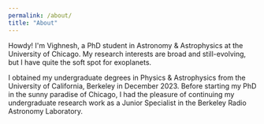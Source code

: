 ```yaml
---
permalink: /about/
title: "About"
---
```


Howdy! I'm Vighnesh, a PhD student in Astronomy & Astrophysics at the University of Chicago. My research interests are broad and still-evolving, but I have quite the soft spot for exoplanets. 

I obtained my undergraduate degrees in Physics & Astrophysics from the University of California, Berkeley in December 2023. Before starting my PhD in the sunny paradise of Chicago, I had the pleasure of continuing my undergraduate research work as a Junior Specialist in the Berkeley Radio Astronomy Laboratory. 